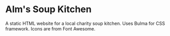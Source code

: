 # Alm's Soup Kitchen
A static HTML website for a local charity soup kitchen. Uses Bulma for CSS framework. Icons are from Font Awesome.
